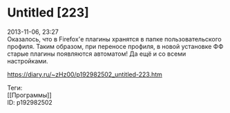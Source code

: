 Untitled [223]
===============

   
 2013-11-06, 23:27   
  Оказалось, что в Firefox'е плагины хранятся в папке пользовательского профиля. Таким образом, при переносе профиля, в новой установке ФФ старые плагины появляются автоматом! Да ещё и со всеми настройками.   
    
 <https://diary.ru/~zHz00/p192982502_untitled-223.htm>   
   
 Теги:   
 [[Программы]]   
 ID: p192982502